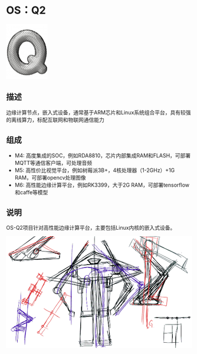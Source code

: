 # OS：Q2

[![sites](docs/Q.png)](http://qitas.cn)

## 描述

边缘计算节点，嵌入式设备，通常基于ARM芯片和Linux系统组合平台，具有较强的离线算力，标配互联网和物联网通信能力

## 组成

- M4: 高度集成的SOC，例如RDA8810，芯片内部集成RAM和FLASH，可部署MQTT等通信客户端，可处理音频
- M5: 高性价比视觉平台，例如树莓派3B+，4核处理器（1-2GHz）+1G RAM，可部署opencv处理图像
- M6: 高性能边缘计算平台，例如RK3399，大于2G RAM，可部署tensorflow和caffe等模型

## 说明

OS-Q2项目针对高性能边缘计算平台，主要包括Linux内核的嵌入式设备。

![Q2 Logo](docs/Q2.png)
